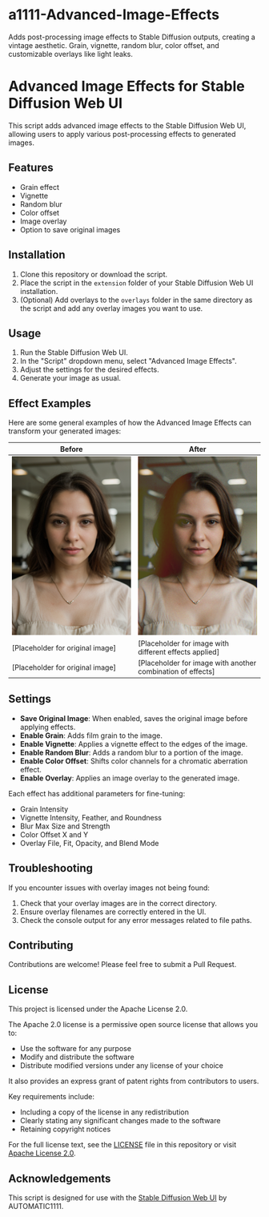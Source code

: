 # a1111-Advanced-Image-Effects
Adds post-processing image effects to Stable Diffusion outputs, creating a vintage aesthetic. Grain, vignette, random blur, color offset, and customizable overlays like light leaks.

# Advanced Image Effects for Stable Diffusion Web UI

This script adds advanced image effects to the Stable Diffusion Web UI, allowing users to apply various post-processing effects to generated images.

## Features

- Grain effect
- Vignette
- Random blur
- Color offset
- Image overlay
- Option to save original images

## Installation

1. Clone this repository or download the script.
2. Place the script in the `extension` folder of your Stable Diffusion Web UI installation.
3. (Optional) Add overlays to the `overlays` folder in the same directory as the script and add any overlay images you want to use.

## Usage

1. Run the Stable Diffusion Web UI.
2. In the "Script" dropdown menu, select "Advanced Image Effects".
3. Adjust the settings for the desired effects.
4. Generate your image as usual.

## Effect Examples

Here are some general examples of how the Advanced Image Effects can transform your generated images:

Before | After
-------|------
![Alt text](example/image1.png) | ![Alt text](example/image2.png)
[Placeholder for original image] | [Placeholder for image with different effects applied]
[Placeholder for original image] | [Placeholder for image with another combination of effects]

## Settings

- **Save Original Image**: When enabled, saves the original image before applying effects.
- **Enable Grain**: Adds film grain to the image.
- **Enable Vignette**: Applies a vignette effect to the edges of the image.
- **Enable Random Blur**: Adds a random blur to a portion of the image.
- **Enable Color Offset**: Shifts color channels for a chromatic aberration effect.
- **Enable Overlay**: Applies an image overlay to the generated image.

Each effect has additional parameters for fine-tuning:

- Grain Intensity
- Vignette Intensity, Feather, and Roundness
- Blur Max Size and Strength
- Color Offset X and Y
- Overlay File, Fit, Opacity, and Blend Mode

## Troubleshooting

If you encounter issues with overlay images not being found:

1. Check that your overlay images are in the correct directory.
2. Ensure overlay filenames are correctly entered in the UI.
3. Check the console output for any error messages related to file paths.

## Contributing

Contributions are welcome! Please feel free to submit a Pull Request.

## License

This project is licensed under the Apache License 2.0.

The Apache 2.0 license is a permissive open source license that allows you to:

- Use the software for any purpose
- Modify and distribute the software
- Distribute modified versions under any license of your choice

It also provides an express grant of patent rights from contributors to users.

Key requirements include:

- Including a copy of the license in any redistribution
- Clearly stating any significant changes made to the software
- Retaining copyright notices

For the full license text, see the [LICENSE](LICENSE) file in this repository or visit [Apache License 2.0](https://www.apache.org/licenses/LICENSE-2.0).

## Acknowledgements

This script is designed for use with the [Stable Diffusion Web UI](https://github.com/AUTOMATIC1111/stable-diffusion-webui) by AUTOMATIC1111.
